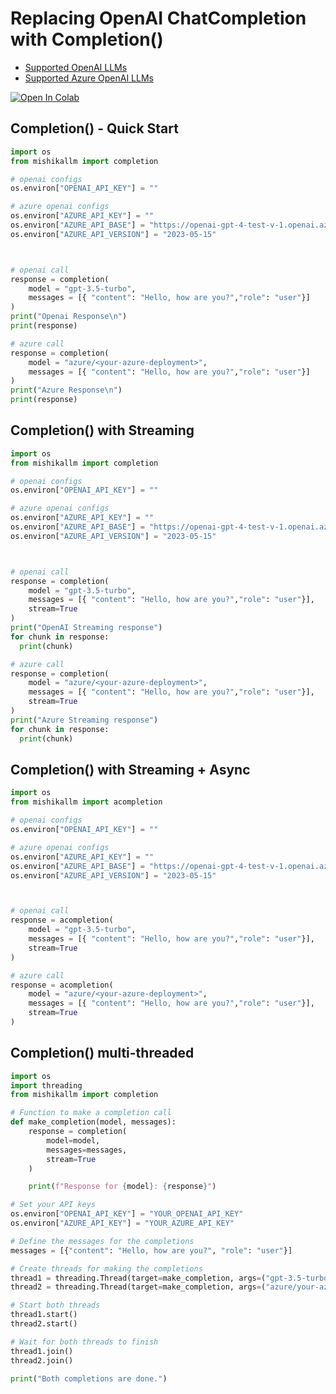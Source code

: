# Replacing OpenAI ChatCompletion with Completion()

* [Supported OpenAI LLMs](https://docs.21t.cc/docs/providers/openai)
* [Supported Azure OpenAI LLMs](https://docs.21t.cc/docs/providers/azure)

<a target="_blank" href="https://colab.research.google.com/github/BerriAI/mishikallm/blob/main/cookbook/MishikaLLM_Azure_and_OpenAI_example.ipynb">
  <img src="https://colab.research.google.com/assets/colab-badge.svg" alt="Open In Colab"/>
</a>

## Completion() - Quick Start
```python
import os 
from mishikallm import completion

# openai configs
os.environ["OPENAI_API_KEY"] = ""

# azure openai configs
os.environ["AZURE_API_KEY"] = ""
os.environ["AZURE_API_BASE"] = "https://openai-gpt-4-test-v-1.openai.azure.com/"
os.environ["AZURE_API_VERSION"] = "2023-05-15"



# openai call
response = completion(
    model = "gpt-3.5-turbo", 
    messages = [{ "content": "Hello, how are you?","role": "user"}]
)
print("Openai Response\n")
print(response)

# azure call
response = completion(
    model = "azure/<your-azure-deployment>",
    messages = [{ "content": "Hello, how are you?","role": "user"}]
)
print("Azure Response\n")
print(response)
```

## Completion() with Streaming
```python
import os 
from mishikallm import completion

# openai configs
os.environ["OPENAI_API_KEY"] = ""

# azure openai configs
os.environ["AZURE_API_KEY"] = ""
os.environ["AZURE_API_BASE"] = "https://openai-gpt-4-test-v-1.openai.azure.com/"
os.environ["AZURE_API_VERSION"] = "2023-05-15"



# openai call
response = completion(
    model = "gpt-3.5-turbo", 
    messages = [{ "content": "Hello, how are you?","role": "user"}],
    stream=True
)
print("OpenAI Streaming response")
for chunk in response:
  print(chunk)

# azure call
response = completion(
    model = "azure/<your-azure-deployment>",
    messages = [{ "content": "Hello, how are you?","role": "user"}],
    stream=True
)
print("Azure Streaming response")
for chunk in response:
  print(chunk)

```

## Completion() with Streaming + Async
```python
import os 
from mishikallm import acompletion

# openai configs
os.environ["OPENAI_API_KEY"] = ""

# azure openai configs
os.environ["AZURE_API_KEY"] = ""
os.environ["AZURE_API_BASE"] = "https://openai-gpt-4-test-v-1.openai.azure.com/"
os.environ["AZURE_API_VERSION"] = "2023-05-15"



# openai call
response = acompletion(
    model = "gpt-3.5-turbo", 
    messages = [{ "content": "Hello, how are you?","role": "user"}],
    stream=True
)

# azure call
response = acompletion(
    model = "azure/<your-azure-deployment>",
    messages = [{ "content": "Hello, how are you?","role": "user"}],
    stream=True
)

```

## Completion() multi-threaded

```python
import os
import threading
from mishikallm import completion

# Function to make a completion call
def make_completion(model, messages):
    response = completion(
        model=model,
        messages=messages,
        stream=True
    )

    print(f"Response for {model}: {response}")

# Set your API keys
os.environ["OPENAI_API_KEY"] = "YOUR_OPENAI_API_KEY"
os.environ["AZURE_API_KEY"] = "YOUR_AZURE_API_KEY"

# Define the messages for the completions
messages = [{"content": "Hello, how are you?", "role": "user"}]

# Create threads for making the completions
thread1 = threading.Thread(target=make_completion, args=("gpt-3.5-turbo", messages))
thread2 = threading.Thread(target=make_completion, args=("azure/your-azure-deployment", messages))

# Start both threads
thread1.start()
thread2.start()

# Wait for both threads to finish
thread1.join()
thread2.join()

print("Both completions are done.")
```
